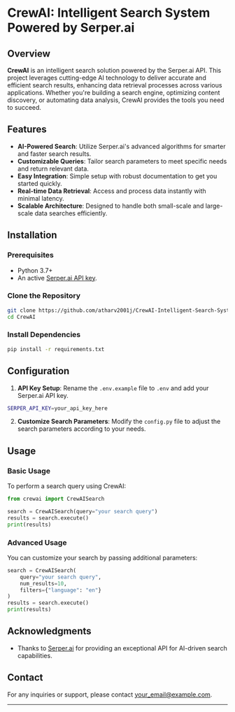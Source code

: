 
# CrewAI: Intelligent Search System Powered by Serper.ai
## Overview

**CrewAI** is an intelligent search solution powered by the Serper.ai API. This project leverages cutting-edge AI technology to deliver accurate and efficient search results, enhancing data retrieval processes across various applications. Whether you're building a search engine, optimizing content discovery, or automating data analysis, CrewAI provides the tools you need to succeed.

## Features

- **AI-Powered Search**: Utilize Serper.ai's advanced algorithms for smarter and faster search results.
- **Customizable Queries**: Tailor search parameters to meet specific needs and return relevant data.
- **Easy Integration**: Simple setup with robust documentation to get you started quickly.
- **Real-time Data Retrieval**: Access and process data instantly with minimal latency.
- **Scalable Architecture**: Designed to handle both small-scale and large-scale data searches efficiently.

## Installation

### Prerequisites

- Python 3.7+
- An active [Serper.ai API key](https://www.serper.ai/).

### Clone the Repository

```bash
git clone https://github.com/atharv2001j/CrewAI-Intelligent-Search-System-Powered-by-Serper.ai.git
cd CrewAI
```

### Install Dependencies

```bash
pip install -r requirements.txt
```

## Configuration

1. **API Key Setup**: Rename the `.env.example` file to `.env` and add your Serper.ai API key.

```bash
SERPER_API_KEY=your_api_key_here
```

2. **Customize Search Parameters**: Modify the `config.py` file to adjust the search parameters according to your needs.

## Usage

### Basic Usage

To perform a search query using CrewAI:

```python
from crewai import CrewAISearch

search = CrewAISearch(query="your search query")
results = search.execute()
print(results)
```

### Advanced Usage

You can customize your search by passing additional parameters:

```python
search = CrewAISearch(
    query="your search query",
    num_results=10,
    filters={"language": "en"}
)
results = search.execute()
print(results)
```

## Acknowledgments

- Thanks to [Serper.ai](https://www.serper.ai/) for providing an exceptional API for AI-driven search capabilities.

## Contact

For any inquiries or support, please contact [your_email@example.com](mailto:joshiatharv67@gmail.com).

---


